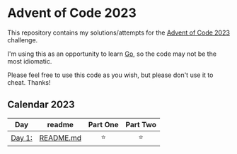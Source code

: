 # Advent of Code 2023

This repository contains my solutions/attempts for the [Advent of Code 2023](https://adventofcode.com/2023) challenge. 

I'm using this as an opportunity to learn [Go](https://golang.org/), so the code may not be the most idiomatic. 

Please feel free to use this code as you wish, but please don't use it to cheat. Thanks!

## Calendar 2023

| Day | readme | Part One | Part Two |
|---|:---:|:---:|:---:|
| [Day 1: ](https://adventofcode.com/2023/day/1) | [README.md](./day-01/README.md) | ⭐️ | ⭐️ |

